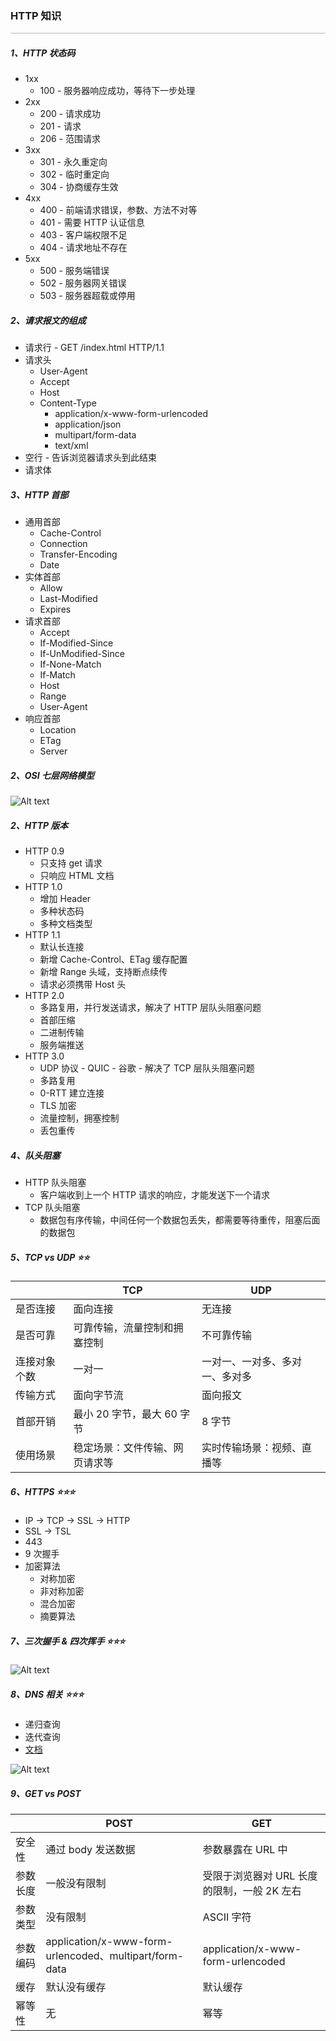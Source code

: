 ### HTTP 知识

<hr style="height:0px;border:none;border-top:2px solid #d8d8d8;" />

##### 1、HTTP 状态码

- 1xx
  - 100 - 服务器响应成功，等待下一步处理
- 2xx
  - 200 - 请求成功
  - 201 - 请求
  - 206 - 范围请求
- 3xx
  - 301 - 永久重定向
  - 302 - 临时重定向
  - 304 - 协商缓存生效
- 4xx
  - 400 - 前端请求错误，参数、方法不对等
  - 401 - 需要 HTTP 认证信息
  - 403 - 客户端权限不足
  - 404 - 请求地址不存在
- 5xx
  - 500 - 服务端错误
  - 502 - 服务器网关错误
  - 503 - 服务器超载或停用

##### 2、请求报文的组成

- 请求行 - GET /index.html HTTP/1.1
- 请求头
  - User-Agent
  - Accept
  - Host
  - Content-Type
    - application/x-www-form-urlencoded
    - application/json
    - multipart/form-data
    - text/xml
- 空行 - 告诉浏览器请求头到此结束
- 请求体

##### 3、HTTP 首部

- 通用首部
  - Cache-Control
  - Connection
  - Transfer-Encoding
  - Date
- 实体首部
  - Allow
  - Last-Modified
  - Expires
- 请求首部
  - Accept
  - If-Modified-Since
  - If-UnModified-Since
  - If-None-Match
  - If-Match
  - Host
  - Range
  - User-Agent
- 响应首部
  - Location
  - ETag
  - Server

##### 2、OSI 七层网络模型

![Alt text](../%E9%9D%A2%E8%AF%95%E8%BE%85%E5%8A%A9%E5%8C%85/HTTP/OSI-%E4%B8%83%E5%B1%82%E7%BD%91%E7%BB%9C%E6%A8%A1%E5%9E%8B.jpg)

##### 2、HTTP 版本

- HTTP 0.9
  - 只支持 get 请求
  - 只响应 HTML 文档
- HTTP 1.0
  - 增加 Header
  - 多种状态码
  - 多种文档类型
- HTTP 1.1
  - 默认长连接
  - 新增 Cache-Control、ETag 缓存配置
  - 新增 Range 头域，支持断点续传
  - 请求必须携带 Host 头
- HTTP 2.0
  - 多路复用，并行发送请求，解决了 HTTP 层队头阻塞问题
  - 首部压缩
  - 二进制传输
  - 服务端推送
- HTTP 3.0
  - UDP 协议 - QUIC - 谷歌 - 解决了 TCP 层队头阻塞问题
  - 多路复用
  - 0-RTT 建立连接
  - TLS 加密
  - 流量控制，拥塞控制
  - 丢包重传

##### 4、队头阻塞

- HTTP 队头阻塞
  - 客户端收到上一个 HTTP 请求的响应，才能发送下一个请求
- TCP 队头阻塞
  - 数据包有序传输，中间任何一个数据包丢失，都需要等待重传，阻塞后面的数据包

##### 5、TCP vs UDP ⭐️⭐️

|              | TCP                            | UDP                            |
| ------------ | ------------------------------ | ------------------------------ |
| 是否连接     | 面向连接                       | 无连接                         |
| 是否可靠     | 可靠传输，流量控制和拥塞控制   | 不可靠传输                     |
| 连接对象个数 | 一对一                         | 一对一、一对多、多对一、多对多 |
| 传输方式     | 面向字节流                     | 面向报文                       |
| 首部开销     | 最小 20 字节，最大 60 字节     | 8 字节                         |
| 使用场景     | 稳定场景：文件传输、网页请求等 | 实时传输场景：视频、直播等     |

##### 6、HTTPS ⭐️⭐️⭐️

- IP -> TCP -> SSL -> HTTP
- SSL -> TSL
- 443
- 9 次握手
- 加密算法
  - 对称加密
  - 非对称加密
  - 混合加密
  - 摘要算法

##### 7、三次握手 & 四次挥手 ⭐️⭐️⭐️

![Alt text](../%E9%9D%A2%E8%AF%95%E8%BE%85%E5%8A%A9%E5%8C%85/HTTP/http-connect.jpg)

##### 8、DNS 相关 ⭐️⭐️⭐️

- 递归查询
- 迭代查询
- [文档](../%E9%9D%A2%E8%AF%95%E8%BE%85%E5%8A%A9%E5%8C%85/HTTP/DNS-%E8%A7%A3%E6%9E%90.md)

![Alt text](../%E9%9D%A2%E8%AF%95%E8%BE%85%E5%8A%A9%E5%8C%85/HTTP/DNS%E8%A7%A3%E6%9E%90.jpg)

##### 9、GET vs POST

|          | POST                                                   | GET                                         |
| -------- | ------------------------------------------------------ | ------------------------------------------- |
| 安全性   | 通过 body 发送数据                                     | 参数暴露在 URL 中                           |
| 参数长度 | 一般没有限制                                           | 受限于浏览器对 URL 长度的限制，一般 2K 左右 |
| 参数类型 | 没有限制                                               | ASCII 字符                                  |
| 参数编码 | application/x-www-form-urlencoded、multipart/form-data | application/x-www-form-urlencoded           |
| 缓存     | 默认没有缓存                                           | 默认缓存                                    |
| 幂等性   | 无                                                     | 幂等                                        |
